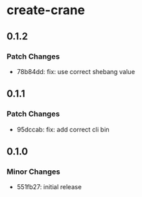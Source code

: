 # create-crane

## 0.1.2

### Patch Changes

- 78b84dd: fix: use correct shebang value

## 0.1.1

### Patch Changes

- 95dccab: fix: add correct cli bin

## 0.1.0

### Minor Changes

- 551fb27: initial release
